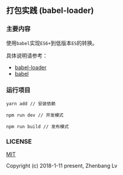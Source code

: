 ## 打包实践 (babel-loader) 

### 主要内容

使用`babel`实现`ES6+`到低版本`ES`的转换。

具体说明请参考：

* [babel-loader](https://github.com/lvzhenbang/webpack-learning/tree/master/doc/first/babel-loader.md)
* [babel](https://github.com/lvzhenbang/webpack-learning/tree/master/doc/two/babel.md)

### 运行项目

```
yarn add // 安装依赖

npm run dev // 开发模式

npm run build // 发布模式
```


### LICENSE

[MIT](https://opensource.org/licenses/MIT)

Copyright (c) 2018-1-11 present, Zhenbang Lv
